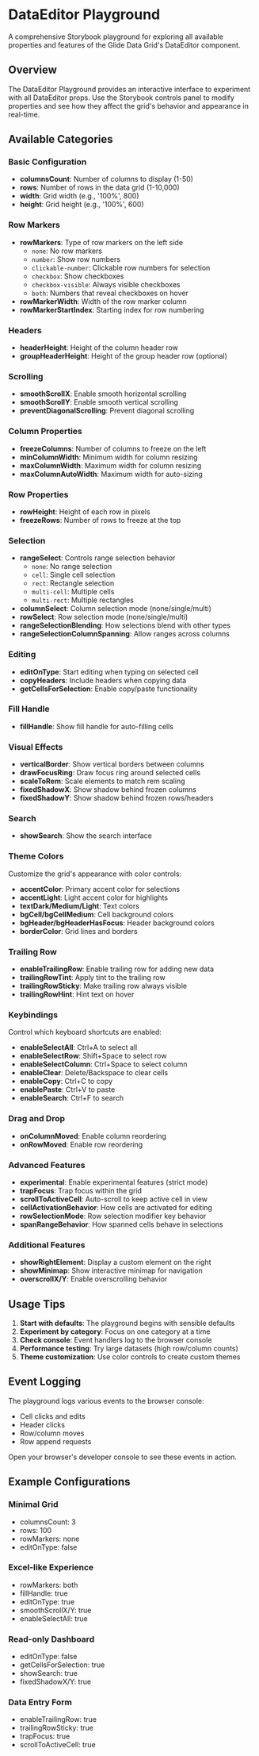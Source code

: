 # DataEditor Playground

A comprehensive Storybook playground for exploring all available properties and features of the Glide Data Grid's DataEditor component.

## Overview

The DataEditor Playground provides an interactive interface to experiment with all DataEditor props. Use the Storybook controls panel to modify properties and see how they affect the grid's behavior and appearance in real-time.

## Available Categories

### Basic Configuration
- **columnsCount**: Number of columns to display (1-50)
- **rows**: Number of rows in the data grid (1-10,000)
- **width**: Grid width (e.g., '100%', 800)
- **height**: Grid height (e.g., '100%', 600)

### Row Markers
- **rowMarkers**: Type of row markers on the left side
  - `none`: No row markers
  - `number`: Show row numbers
  - `clickable-number`: Clickable row numbers for selection
  - `checkbox`: Show checkboxes
  - `checkbox-visible`: Always visible checkboxes
  - `both`: Numbers that reveal checkboxes on hover
- **rowMarkerWidth**: Width of the row marker column
- **rowMarkerStartIndex**: Starting index for row numbering

### Headers
- **headerHeight**: Height of the column header row
- **groupHeaderHeight**: Height of the group header row (optional)

### Scrolling
- **smoothScrollX**: Enable smooth horizontal scrolling
- **smoothScrollY**: Enable smooth vertical scrolling
- **preventDiagonalScrolling**: Prevent diagonal scrolling

### Column Properties
- **freezeColumns**: Number of columns to freeze on the left
- **minColumnWidth**: Minimum width for column resizing
- **maxColumnWidth**: Maximum width for column resizing
- **maxColumnAutoWidth**: Maximum width for auto-sizing

### Row Properties
- **rowHeight**: Height of each row in pixels
- **freezeRows**: Number of rows to freeze at the top

### Selection
- **rangeSelect**: Controls range selection behavior
  - `none`: No range selection
  - `cell`: Single cell selection
  - `rect`: Rectangle selection
  - `multi-cell`: Multiple cells
  - `multi-rect`: Multiple rectangles
- **columnSelect**: Column selection mode (none/single/multi)
- **rowSelect**: Row selection mode (none/single/multi)
- **rangeSelectionBlending**: How selections blend with other types
- **rangeSelectionColumnSpanning**: Allow ranges across columns

### Editing
- **editOnType**: Start editing when typing on selected cell
- **copyHeaders**: Include headers when copying data
- **getCellsForSelection**: Enable copy/paste functionality

### Fill Handle
- **fillHandle**: Show fill handle for auto-filling cells

### Visual Effects
- **verticalBorder**: Show vertical borders between columns
- **drawFocusRing**: Draw focus ring around selected cells
- **scaleToRem**: Scale elements to match rem scaling
- **fixedShadowX**: Show shadow behind frozen columns
- **fixedShadowY**: Show shadow behind frozen rows/headers

### Search
- **showSearch**: Show the search interface

### Theme Colors
Customize the grid's appearance with color controls:
- **accentColor**: Primary accent color for selections
- **accentLight**: Light accent color for highlights
- **textDark/Medium/Light**: Text colors
- **bgCell/bgCellMedium**: Cell background colors
- **bgHeader/bgHeaderHasFocus**: Header background colors
- **borderColor**: Grid lines and borders

### Trailing Row
- **enableTrailingRow**: Enable trailing row for adding new data
- **trailingRowTint**: Apply tint to the trailing row
- **trailingRowSticky**: Make trailing row always visible
- **trailingRowHint**: Hint text on hover

### Keybindings
Control which keyboard shortcuts are enabled:
- **enableSelectAll**: Ctrl+A to select all
- **enableSelectRow**: Shift+Space to select row
- **enableSelectColumn**: Ctrl+Space to select column
- **enableClear**: Delete/Backspace to clear cells
- **enableCopy**: Ctrl+C to copy
- **enablePaste**: Ctrl+V to paste
- **enableSearch**: Ctrl+F to search

### Drag and Drop
- **onColumnMoved**: Enable column reordering
- **onRowMoved**: Enable row reordering

### Advanced Features
- **experimental**: Enable experimental features (strict mode)
- **trapFocus**: Trap focus within the grid
- **scrollToActiveCell**: Auto-scroll to keep active cell in view
- **cellActivationBehavior**: How cells are activated for editing
- **rowSelectionMode**: Row selection modifier key behavior
- **spanRangeBehavior**: How spanned cells behave in selections

### Additional Features
- **showRightElement**: Display a custom element on the right
- **showMinimap**: Show interactive minimap for navigation
- **overscrollX/Y**: Enable overscrolling behavior

## Usage Tips

1. **Start with defaults**: The playground begins with sensible defaults
2. **Experiment by category**: Focus on one category at a time
3. **Check console**: Event handlers log to the browser console
4. **Performance testing**: Try large datasets (high row/column counts)
5. **Theme customization**: Use color controls to create custom themes

## Event Logging

The playground logs various events to the browser console:
- Cell clicks and edits
- Header clicks
- Row/column moves
- Row append requests

Open your browser's developer console to see these events in action.

## Example Configurations

### Minimal Grid
- columnsCount: 3
- rows: 100
- rowMarkers: none
- editOnType: false

### Excel-like Experience
- rowMarkers: both
- fillHandle: true
- editOnType: true
- smoothScrollX/Y: true
- enableSelectAll: true

### Read-only Dashboard
- editOnType: false
- getCellsForSelection: true
- showSearch: true
- fixedShadowX/Y: true

### Data Entry Form
- enableTrailingRow: true
- trailingRowSticky: true
- trapFocus: true
- scrollToActiveCell: true
